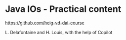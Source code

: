 # Java IOs - Practical content

<https://github.com/heig-vd-dai-course>

L. Delafontaine and H. Louis, with the help of Copilot

